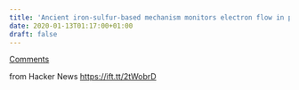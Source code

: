 ```yaml
---
title: 'Ancient iron-sulfur-based mechanism monitors electron flow in photosynthesis'
date: 2020-01-13T01:17:00+01:00
draft: false
---
```


[Comments](https://news.ycombinator.com/item?id=22030508)  
  
from Hacker News https://ift.tt/2tWobrD